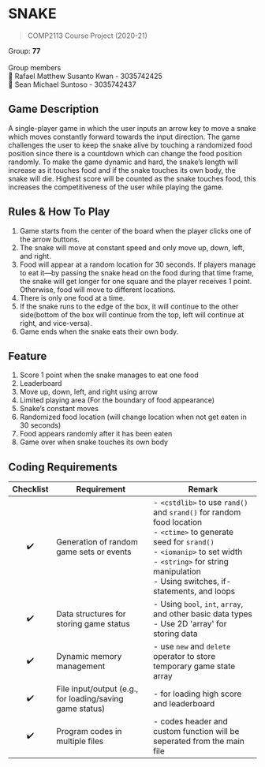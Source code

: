 # SNAKE
> COMP2113 Course Project (2020-21)
> 
Group: **77**<br/>
<br/>
Group members<br/>
:panda_face: Rafael Matthew Susanto Kwan - 3035742425<br/>
:llama: Sean Michael Suntoso - 3035742437

## Game Description
A single-player game in which the user inputs an arrow key to move a snake which moves constantly forward towards the input direction. The game challenges the user to keep the snake alive by touching a randomized food position since there is a countdown which can change the food position randomly. To make the game dynamic and hard, the snake’s length will increase as it touches food and if the snake touches its own body, the snake will die. Highest score will be counted as the snake touches food, this increases the competitiveness of the user while playing the game.

## Rules & How To Play
1. Game starts from the center of the board when the player clicks one of the arrow buttons.
2. The snake will move at constant speed and only move up, down, left, and right.
3. Food will appear at a random location for 30 seconds. If players manage to eat it—by passing the snake head on the food during that time frame, the snake will get longer for one square and the player receives 1 point. Otherwise, food will move to different locations.
4. There is only one food at a time. 
5. If the snake runs to the edge of the box, it will continue to the other side(bottom of the box will continue from the top, left will continue at right, and vice-versa). 
6. Game ends when the snake eats their own body.

## Feature
1. Score 1 point when the snake manages to eat one food
2. Leaderboard
3. Move up, down, left, and right using arrow
4. Limited playing area (For the boundary of food appearance)
5. Snake’s constant moves
6. Randomized food location (will change location when not get eaten in 30 seconds)
7. Food appears randomly after it has been eaten
8. Game over when snake touches its own body

## Coding Requirements
| Checklist  | Requirement | Remark |
| :-------------: | ------------- | ------------- |
| ✔️ | Generation of random game sets or events | - `<cstdlib>` to use `rand()` and `srand()` for random food location<br>- `<ctime>` to generate seed for `srand()`<br>- `<iomanip>` to set width<br>- `<string>` for string manipulation<br>- Using switches, if-statements, and loops|
| ✔️ | Data structures for storing game status | - Using `bool`, `int`, `array`, and other basic data types<br>- Use 2D 'array' for storing data |
| ✔️ | Dynamic memory management | - use `new` and `delete` operator to store temporary game state array |
| ✔️ | File input/output (e.g., for loading/saving game status) | - for loading high score and leaderboard |
| ✔️ | Program codes in multiple files | - codes header and custom function will be seperated from the main file |
